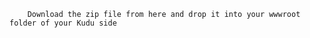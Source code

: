         Download the zip file from here and drop it into your wwwroot folder of your Kudu side
        
